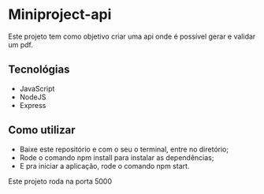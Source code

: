 # Miniproject-api

Este projeto tem como objetivo criar uma api onde é possível gerar e validar um pdf.

## Tecnológias

- JavaScript
- NodeJS
- Express

## Como utilizar

- Baixe este repositório e com o seu o terminal, entre no diretório;
- Rode o comando npm install para instalar as dependências;
- E pra iniciar a aplicação, rode o comando npm start. 

Este projeto roda na porta 5000
